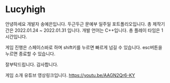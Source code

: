# Lucyhigh


안녕하세요 개발자 송예은입니다.
두근두근 문예부 일주일 포트폴리오입니다.
총 제작기간은 2022.01.24 ~ 2022.01.31 입니다.
개발 언어는 C++입니다. 
총 플레이 타임은 1시간입니다.

게임 진행은 스페이스바로 하며
shift키를 누르면 빠르게 넘길 수 있습니다.
esc버튼을 누르면 종료할 수 있습니다.

잘부탁드립니다.
감사합니다.

게임 소개 유튜브 영상링크입니다.
https://youtu.be/AAGN2Qr6-KY